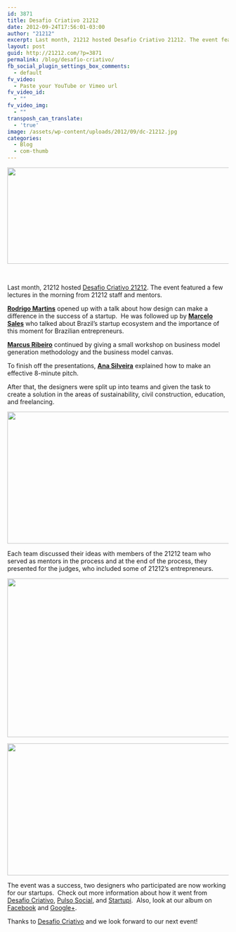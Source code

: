 ```yaml
---
id: 3871
title: Desafio Criativo 21212
date: 2012-09-24T17:56:01-03:00
author: "21212"
excerpt: Last month, 21212 hosted Desafio Criativo 21212. The event featured a few lectures in the morning from 21212 staff and mentors.
layout: post
guid: http://21212.com/?p=3871
permalink: /blog/desafio-criativo/
fb_social_plugin_settings_box_comments:
  - default
fv_video:
  - Paste your YouTube or Vimeo url
fv_video_id:
  - ""
fv_video_img:
  - ""
transposh_can_translate:
  - 'true'
image: /assets/wp-content/uploads/2012/09/dc-21212.jpg
categories:
  - Blog
  - com-thumb
---
```

[<img class="size-full wp-image-3883 aligncenter" title="21212 + Desafio Criativo" src="{{ site.url }}/assets/wp-content/uploads/2012/09/21212DesafioC.jpg" alt="" width="540" height="219" srcset="{{ site.url }}/assets/wp-content/uploads/2012/09/21212DesafioC.jpg 540w, {{ site.url }}/assets/wp-content/uploads/2012/09/21212DesafioC-300x121.jpg 300w" sizes="(max-width: 540px) 100vw, 540px" />](http://21212.com/assets/wp-content/uploads/2012/09/21212DesafioC.jpg)

&nbsp;

Last month, 21212 hosted [Desafio Criativo 21212](http://www.desafiocriativo.blogspot.com.br/2012/08/desafio-criativo-21212.html). The event featured a few lectures in the morning from 21212 staff and mentors.

[**Rodrigo Martins**](http://21212.com/people/rodrigo-martins/) opened up with a talk about how design can make a difference in the success of a startup.  He was followed up by [**Marcelo Sales**](http://21212.com/people/marcelo-sales/) who talked about Brazil&#8217;s startup ecosystem and the importance of this moment for Brazilian entrepreneurs.

[**Marcus Ribeiro**](http://21212.com/people/marcus-ribeiro/) continued by giving a small workshop on business model generation methodology and the business model canvas.

To finish off the presentations, [**Ana Silveira**](http://21212.com/people/ana-silveira/) explained how to make an effective 8-minute pitch.

After that, the designers were split up into teams and given the task to create a solution in the areas of sustainability, civil construction, education, and freelancing.

[<img class="size-full wp-image-3884 aligncenter" title="Desafio Criativo 21212" src="{{ site.url }}/assets/wp-content/uploads/2012/09/1.png" alt="" width="540" height="300" srcset="{{ site.url }}/assets/wp-content/uploads/2012/09/1.png 540w, {{ site.url }}/assets/wp-content/uploads/2012/09/1-300x166.png 300w" sizes="(max-width: 540px) 100vw, 540px" />](http://21212.com/assets/wp-content/uploads/2012/09/1.png)

Each team discussed their ideas with members of the 21212 team who served as mentors in the process and at the end of the process, they presented for the judges, who included some of 21212&#8217;s entrepreneurs.

[<img class="size-full wp-image-3909 aligncenter" title="Desafio Criativo 21212" src="{{ site.url }}/assets/wp-content/uploads/2012/09/4.jpg" alt="" width="540" height="361" srcset="{{ site.url }}/assets/wp-content/uploads/2012/09/4.jpg 540w, {{ site.url }}/assets/wp-content/uploads/2012/09/4-300x200.jpg 300w" sizes="(max-width: 540px) 100vw, 540px" />](http://21212.com/assets/wp-content/uploads/2012/09/4.jpg)

[<img class="size-full wp-image-3887 aligncenter" title="Desafio Criativo 21212" src="{{ site.url }}/assets/wp-content/uploads/2012/09/21.jpg" alt="" width="540" height="300" srcset="{{ site.url }}/assets/wp-content/uploads/2012/09/21.jpg 540w, {{ site.url }}/assets/wp-content/uploads/2012/09/21-300x166.jpg 300w" sizes="(max-width: 540px) 100vw, 540px" />](http://21212.com/assets/wp-content/uploads/2012/09/21.jpg)

The event was a success, two designers who participated are now working for our startups.  Check out more information about how it went from [Desafio Criativo](http://desafiocriativo.blogspot.com.br/2012/08/desafio-criativo-21212-veja-como-foi.html), [Pulso Social](http://en.pulsosocial.com/2012/08/21/21212s-creative-challenge-puts-new-twist-on-startup-hiring/), and [Startupi](http://startups.ig.com.br/2012/aceleradora-21212-realiza-um-dia-de-desafio-criativo-para-preencher-vagas-em-5-startups/).  Also, look at our album on [Facebook](https://www.facebook.com/media/set/?set=a.486857304671316.113346.234458136577902&type=3) and [Google+](https://plus.google.com/u/1/b/104563775292022997062/104563775292022997062/posts).

Thanks to [Desafio Criativo](http://desafiocriativo.blogspot.com.br/) and we look forward to our next event!